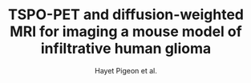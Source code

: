 ---
cat: ciel
subcat: ciclops
bestof: false
author: Hayet Pigeon et al.
title: TSPO-PET and diffusion-weighted MRI for imaging a mouse model of infiltrative human glioma
journal: Neuro-Oncology
year: 2019
type: article
url: https -//academic.oup.com/neuro-oncology/article/21/6/755/5307172
doi: 10.1093/neuonc/noz029
---